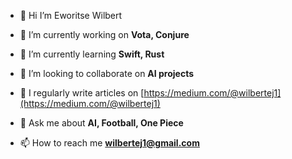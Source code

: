 
- 👋 Hi I’m Eworitse Wilbert

- 🔭 I’m currently working on **Vota, Conjure**

- 🌱 I’m currently learning **Swift, Rust**

- 👯 I’m looking to collaborate on **AI projects**

- 📝 I regularly write articles on [https://medium.com/@wilbertej1](https://medium.com/@wilbertej1)

- 💬 Ask me about **AI, Football, One Piece**

- 📫 How to reach me **wilbertej1@gmail.com**


